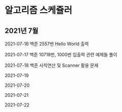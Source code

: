 # 알고리즘 스케쥴러

## 2021년 7월

2021-07-16 백준 2557번 Hello World 출력

2021-07-17 백준 10718번, 1000번 입출력 관련 예제들 풀이

2021-07-18 백준 사칙연산 및 Scanner 활용 문제

2021-07-19

2021-07-20

2021-07-21

2021-07-22
